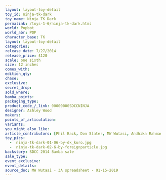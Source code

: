 ```yaml
---
layout: layout-toy-detail 
toy_id: ninja-tk-dark
toy_name: Ninja TK Dark
permalink: /toys-1-6/ninja-tk-dark.html
world: Popbot
world_abr: POP
character_base: TK
layout: layout-toy-detail
categories: 
release_date: 7/27/2014
release_price: $120 
scale: one sixth
size: 12 inches
comes_with: 
edition_qty: 
chase: 
exclusive: 
secret_drop: 
sold_where: 
bamba_points: 
packaging_type: 
product_code_/_link: 00000000SDCCNINJA
designer: Ashley Wood
makers: 
points_of_articulation: 
variants: 
you_might_also_like: 
article_contributors: [Phil Back, Don Slater, MW Wutasi, Andhika Rahmaditya, foreignparticle]
toy_pics: 
  -  ninja-tk-dark-01-06-by-dk_kuro.jpg
  -  ninja-tk-dark-02-6-by-foreignparticle.jpg
backstory: SDCC 2014 Bamba sale
sale_type: 
event_exclusive: 
event_details: 
source_doc: MW Wutasi - 3A spreadsheet - 01-15-2019
---
```

